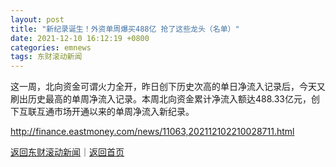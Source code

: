 ```yaml
---
layout: post
title: "新纪录诞生！外资单周爆买488亿 抢了这些龙头（名单）"
date: 2021-12-10 16:12:19 +0800
categories: emnews
tags: 东财滚动新闻
---
```


这一周，北向资金可谓火力全开，昨日创下历史次高的单日净流入记录后，今天又刷出历史最高的单周净流入记录。本周北向资金累计净流入额达488.33亿元，创下互联互通市场开通以来的单周净流入新纪录。

<http://finance.eastmoney.com/news/11063,202112102210028711.html>

[返回东财滚动新闻](//finews.withounder.com/emnews/)｜[返回首页](//finews.withounder.com/)